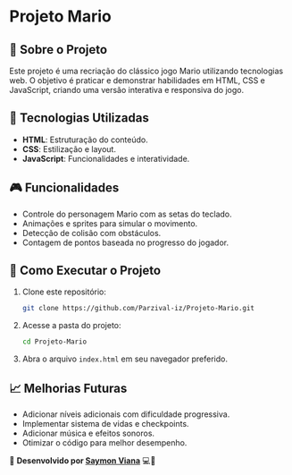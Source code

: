 # Projeto Mario

## 📌 Sobre o Projeto
Este projeto é uma recriação do clássico jogo Mario utilizando tecnologias web. O objetivo é praticar e demonstrar habilidades em HTML, CSS e JavaScript, criando uma versão interativa e responsiva do jogo.

## 🚀 Tecnologias Utilizadas
- **HTML**: Estruturação do conteúdo.
- **CSS**: Estilização e layout.
- **JavaScript**: Funcionalidades e interatividade.

## 🎮 Funcionalidades
- Controle do personagem Mario com as setas do teclado.
- Animações e sprites para simular o movimento.
- Detecção de colisão com obstáculos.
- Contagem de pontos baseada no progresso do jogador.

## 📂 Como Executar o Projeto
1. Clone este repositório:
   ```bash
   git clone https://github.com/Parzival-iz/Projeto-Mario.git
   ```
2. Acesse a pasta do projeto:
   ```bash
   cd Projeto-Mario
   ```
3. Abra o arquivo `index.html` em seu navegador preferido.

## 📈 Melhorias Futuras
- Adicionar níveis adicionais com dificuldade progressiva.
- Implementar sistema de vidas e checkpoints.
- Adicionar música e efeitos sonoros.
- Otimizar o código para melhor desempenho.


📌 **Desenvolvido por [Saymon Viana](https://github.com/Parzival-iz)** 💻🚀
